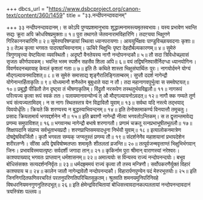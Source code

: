 +++
dbcs_url = "https://www.dsbcproject.org/canon-text/content/360/1459"
title = "३३.नन्दीपनन्दावदानम्"

+++
३३ नन्दीपनन्दावदानम्।
स कोऽपि पुण्यप्रशमानुभावः 
शुद्धात्मनामस्त्यमृतस्वभावः। 
यस्य प्रभावेण भवन्ति सद्यः 
क्रूरा अपि क्रोधविषप्रमुक्ताः॥ १॥
पुरा तथागते जेतवनारामविहारिणि। 
तदाग़्यया भिक्षुगणे गिरिकाननचारिणि॥ २॥
सुमेरुपरिषण्डायां स्थित्वा ध्यानपरायणाः। 
आययुर्भिक्षवः पाण्डुविच्छायवदनाः कृशाः॥ ३॥
तेऽथ कृत्वा भगवतः पादपद्माभिवन्दनाम्। 
ऊचिरे भिक्षुभिः पृष्टा देहदौर्बल्यकारणम्॥ ४॥
सुमेरुं त्रिगुणावृत्त्या वेष्टयित्वा व्यवस्थितौ। 
अदृष्टौ वैनतेयस्य नागौ नन्दोपनन्दकौ॥ ५॥
तौ सदा त्रिविधोच्छ्वासं सृजतः कीर्णपावकम्। 
भवन्ति भस्म स्पर्शेन सहसैव शिला अपि॥ ६॥
वयं तद्विषनिश्वासैर्निदग्धा ध्यानयोगिनः। 
विवर्णवदनच्छायाह् केवलं कृशतां गताः॥ ७॥
इति तैः कथिते शास्ता भिक्षुसंघार्थितः पुरः। 
नागयोर्दमने योग्यं मौद्गल्यायनमादिशत्॥ ८॥
स सुमेरुं समासाद्य शृङ्गैरालिङ्गिताम्बरम्। 
सुप्तौ ददर्श नागेन्द्रौ योगेनान्तर्हिताकृतिः॥ ९॥
योध्यमानौ शनैस्तेन बुबुधाते यदा न तौ। 
तदा महानागवपुर्भूत्वा स समवेष्टयत्॥ १०॥
प्रबुद्धौ पीडितौ तेन दृष्ट्वा तं भीषणाकृतिम्। 
विंद्रुतौ नररूपेण तस्थतुर्भयविह्वलौ॥ ११॥
नागरूपं परित्यज्य कृत्वा रूपं स्वकं ततः। 
पलायमानावन्योन्यं त् औ मौद्गल्यायनोऽवदत्॥ १२॥
नागौ क्क गम्यते तूर्ण भयं संत्यज्यतामिदम्। 
न स नागः स्थितस्तत्र येन विद्रावितौ युवाम्॥ १३॥
सर्वथा यदि नस्त्ये तद्भयाद् यिवयोर्धृतिः। 
क्रियते किं शरण्यस्य न बुद्धस्याभिवन्दनम्॥ १४॥
इति तेनोक्तमाकर्ण्य विनयात्तौ तमूचतुः। 
प्रसादः क्रियतामार्य भगवद्दर्शनेन नौ॥ १५॥
इति ब्रवाणौ नागेन्द्रौ नीत्वा भगवतोऽन्तिकम्। 
स त द्वृत्तान्तमावेद्य प्रणम्य समुपाविशत्॥ १६॥
भगवानथ नागेन्द्रौ बभाषे शरणागतौ। 
प्रणामं चक्रतू रत्नप्रभाभूषीतभूतलौ॥ १७॥
शिक्षापदानि संप्राप्य सर्वभूताभयप्रदौ।
शरणप्राप्तिसमयादधुना निर्भयौ युवाम्॥ १८॥
इत्यालोकनमात्रेण दोषद्वेषविवर्जितौ। 
कृतौ भगवता सम्यक् जग्मतुस्तं प्रणम्य तौ॥ १९॥
संदर्शनेनैव महाशयानां 
प्रभापदेशेन शरीरलग्नैः। 
सींस्रा अपि द्वेषविषोष्मतप्ताः 
शमामृतैः शीतलतां व्रजन्ति॥ २०॥
तत्पूर्वजन्मवृत्ताण्तं भिक्षुभिर्भगवान् जिनः। 
प्रभावविस्मयात्पृष्टः सर्वदर्शी जगादा तान्॥ २१॥
कृकिर्नाम पुरा श्रीमान् वाराणस्यां नरेश्वरः। 
काश्यपाख्याद् भगवतः प्राप्तवान् धर्मशासनम्॥ २२॥
अमात्ययोः स विन्यस्य राज्यं नन्दोपनन्दयोः। 
बभूव बोधिसंसक्तः सत्यदर्शननिर्वृतः॥ २३॥
धर्मदह्र्ममयं राज्यं कृत्वा तौ तस्य मन्त्रिणौ। 
सर्वोपकरणैर्युक्तं विहारं काश्यपाय च॥ २४॥
कालेन जातौ नागेन्द्रावेतौ नन्दोपनन्दकौ। 
विहारार्पणपुण्येन पदं मेरुरभूत्तयोः॥ २५॥
इति  जिननिगदितफणिवरचरितं 
परतनुपरिणतिपरिचितसुकृतम्। 
श्रुतवति शमनयमुनिपरिनिवहे 
विषधरनियमनगुणनुतिरुदभूत्॥ २६॥
इति क्षेमेन्द्रविरचितायां बोधिसत्त्वावदानकल्पलतायां 
नन्दोपनन्दावदानं त्रयस्त्रिंशः पल्लवः॥
